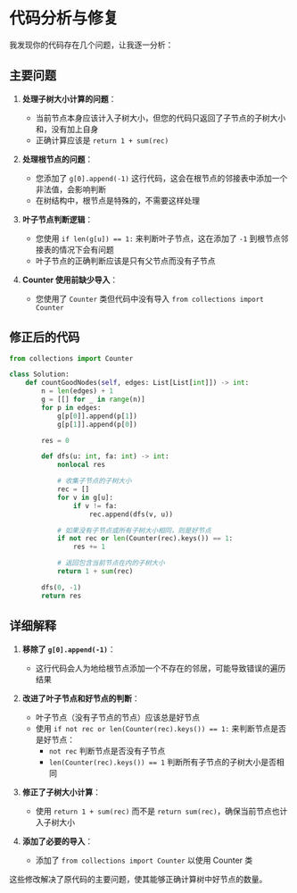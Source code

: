 # 代码分析与修复

我发现你的代码存在几个问题，让我逐一分析：

## 主要问题

1. **处理子树大小计算的问题**：

   - 当前节点本身应该计入子树大小，但您的代码只返回了子节点的子树大小和，没有加上自身
   - 正确计算应该是 `return 1 + sum(rec)`

2. **处理根节点的问题**：

   - 您添加了 `g[0].append(-1)` 这行代码，这会在根节点的邻接表中添加一个非法值，会影响判断
   - 在树结构中，根节点是特殊的，不需要这样处理

3. **叶子节点判断逻辑**：

   - 您使用 `if len(g[u]) == 1:` 来判断叶子节点，这在添加了 `-1` 到根节点邻接表的情况下会有问题
   - 叶子节点的正确判断应该是只有父节点而没有子节点

4. **Counter 使用前缺少导入**：
   - 您使用了 `Counter` 类但代码中没有导入 `from collections import Counter`

## 修正后的代码

```python
from collections import Counter

class Solution:
    def countGoodNodes(self, edges: List[List[int]]) -> int:
        n = len(edges) + 1
        g = [[] for _ in range(n)]
        for p in edges:
            g[p[0]].append(p[1])
            g[p[1]].append(p[0])

        res = 0

        def dfs(u: int, fa: int) -> int:
            nonlocal res

            # 收集子节点的子树大小
            rec = []
            for v in g[u]:
                if v != fa:
                    rec.append(dfs(v, u))

            # 如果没有子节点或所有子树大小相同，则是好节点
            if not rec or len(Counter(rec).keys()) == 1:
                res += 1

            # 返回包含当前节点在内的子树大小
            return 1 + sum(rec)

        dfs(0, -1)
        return res
```

## 详细解释

1. **移除了 `g[0].append(-1)`**：

   - 这行代码会人为地给根节点添加一个不存在的邻居，可能导致错误的遍历结果

2. **改进了叶子节点和好节点的判断**：

   - 叶子节点（没有子节点的节点）应该总是好节点
   - 使用 `if not rec or len(Counter(rec).keys()) == 1:` 来判断节点是否是好节点：
     - `not rec` 判断节点是否没有子节点
     - `len(Counter(rec).keys()) == 1` 判断所有子节点的子树大小是否相同

3. **修正了子树大小计算**：

   - 使用 `return 1 + sum(rec)` 而不是 `return sum(rec)`，确保当前节点也计入子树大小

4. **添加了必要的导入**：
   - 添加了 `from collections import Counter` 以使用 Counter 类

这些修改解决了原代码的主要问题，使其能够正确计算树中好节点的数量。
